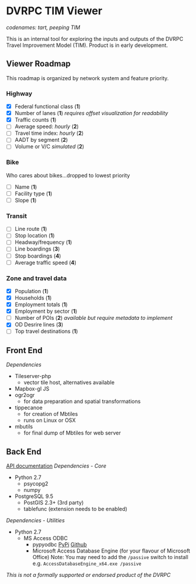 # DVRPC TIM Viewer  
*codenames: tart, peeping TIM*

This is an internal tool for exploring the inputs and outputs of the DVRPC Travel Improvement Model (TIM). Product is in early development.

## Viewer Roadmap 
This roadmap is organized by network system and feature priority. 

### Highway
- [x] Federal functional class  (__1__)
- [x] Number of lanes  (__1__)  *requires offset visualization for readability*
- [x] Traffic counts  (__1__)
- [ ] Average speed: *hourly*  (__2__)
- [ ] Travel time index: *hourly*  (__2__)
- [ ] AADT by segment  (__2__)
- [ ] Volume or V/C *simulated*  (__2__)

### Bike
Who cares about bikes...dropped to lowest priority
- [ ] Name  (__1__)
- [ ] Facility type  (__1__)
- [ ] Slope  (__1__)

### Transit
- [ ] Line route  (__1__)
- [ ] Stop location  (__1__)
- [ ] Headway/frequency  (__1__)
- [ ] Line boardings  (__3__)
- [ ] Stop boardings  (__4__)
- [ ] Average traffic speed  (__4__)

### Zone and travel data
- [x] Population  (__1__)
- [x] Households  (__1__)
- [x] Employment totals  (__1__)
- [x] Employment by sector  (__1__)
- [ ] Number of POIs  (__2__)  *available but require metadata to implement*
- [x] OD Desrire lines  (__3__)
- [ ] Top travel destinations  (__1__)

## Front End
*Dependencies*
* Tileserver-php 
    * vector tile host, alternatives available
* Mapbox-gl JS
* ogr2ogr 
    * for data preparation and spatial transformations
* tippecanoe
    * for creation of Mbtiles
    * runs on Linux or OSX
* mbutils 
    * for final dump of Mbtiles for web server

## Back End
[API documentation](/api/README.md)
*Dependencies - Core*
* Python 2.7
    * psycopg2
    * numpy
* PostgreSQL 9.5
    * PostGIS 2.3+ (3rd party)
    * tablefunc (extension needs to be enabled)

*Dependencies - Utilities*
* Python 2.7
    * MS Access ODBC
        * pypyodbc [PyPi](https://pypi.python.org/pypi/pypyodbc) [Github](https://github.com/jiangwen365/pypyodbc)
        * Microsoft Access Database Engine (for your flavour of Microsoft Office)
            Note: You may need to add the `/passive` switch to install e.g. `AccessDatabaseEngine_x64.exe /passive`



_This is not a formally supported or endorsed product of the DVRPC_